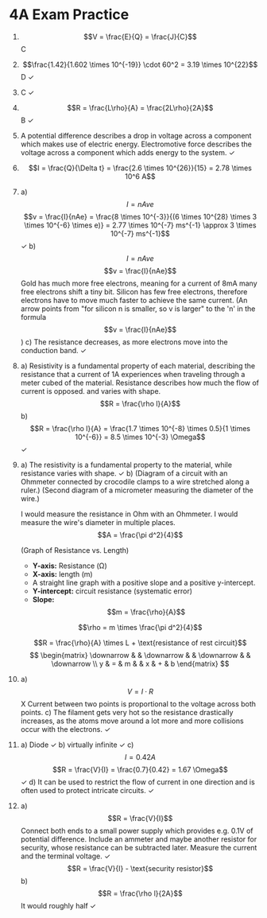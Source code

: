 # 4A Exam Practice

1.  $$V = \frac{E}{Q} = \frac{J}{C}$$ C
2.  $$\frac{1.42}{1.602 \times 10^{-19}} \cdot 60^2 = 3.19 \times 10^{22}$$ D ✓
3.  C ✓
4.  $$R = \frac{L\rho}{A} = \frac{2L\rho}{2A}$$ B ✓
5.  A potential difference describes a drop in voltage across a component which makes use of electric energy. Electromotive force describes the voltage across a component which adds energy to the system. ✓
6.  $$I = \frac{Q}{\Delta t} = \frac{2.6 \times 10^{26}}{15} = 2.78 \times 10^6 A$$
7.  
    a) $$I = nAve$$
    $$v = \frac{I}{nAe} = \frac{8 \times 10^{-3}}{(6 \times 10^{28} \times 3 \times 10^{-6} \times e)} = 2.77 \times 10^{-7} ms^{-1} \approx 3 \times 10^{-7} ms^{-1}$$ ✓
    b) $$I = nAve$$
    $$v = \frac{I}{nAe}$$
    Gold has much more free electrons, meaning for a current of 8mA many free electrons shift a tiny bit. Silicon has few free electrons, therefore electrons have to move much faster to achieve the same current.
    (An arrow points from "for silicon n is smaller, so v is larger" to the 'n' in the formula $$v = \frac{I}{nAe}$$)
    c) The resistance decreases, as more electrons move into the conduction band. ✓
8.  
    a) Resistivity is a fundamental property of each material, describing the resistance that a current of 1A experiences when traveling through a meter cubed of the material. Resistance describes how much the flow of current is opposed. and varies with shape. $$R = \frac{\rho l}{A}$$
    b) $$R = \frac{\rho l}{A} = \frac{1.7 \times 10^{-8} \times 0.5}{1 \times 10^{-6}} = 8.5 \times 10^{-3} \Omega$$ ✓
9.  
    a) The resistivity is a fundamental property to the material, while resistance varies with shape. ✓
    b) 
    (Diagram of a circuit with an Ohmmeter connected by crocodile clamps to a wire stretched along a ruler.)
    (Second diagram of a micrometer measuring the diameter of the wire.)

    I would measure the resistance in Ohm with an Ohmmeter.
    I would measure the wire's diameter in multiple places.
    $$A = \frac{\pi d^2}{4}$$

    (Graph of Resistance vs. Length)
    -   **Y-axis:** Resistance (Ω)
    -   **X-axis:** length (m)
    -   A straight line graph with a positive slope and a positive y-intercept.
    -   **Y-intercept:** circuit resistance (systematic error)
    -   **Slope:** $$m = \frac{\rho}{A}$$
    
    $$\rho = m \times \frac{\pi d^2}{4}$$
    
    $$R = \frac{\rho}{A} \times L + \text{resistance of rest circuit}$$
    $$ \begin{matrix} \downarrow & & \downarrow & & \downarrow & & \downarrow \\ y & = & m & & x & + & b \end{matrix} $$
10. 
    a) $$V=I \cdot R$$ X Current between two points is proportional to the voltage across both points.
    c) The filament gets very hot so the resistance drastically increases, as the atoms move around a lot more and more collisions occur with the electrons. ✓
11. 
    a) Diode ✓
    b) virtually infinite ✓
    c) $$I=0.42A$$
    $$R = \frac{V}{I} = \frac{0.7}{0.42} = 1.67 \Omega$$ ✓
    d) It can be used to restrict the flow of current in one direction and is often used to protect intricate circuits. ✓
12. 
    a) $$R = \frac{V}{I}$$ Connect both ends to a small power supply which provides e.g. 0.1V of potential difference. Include an ammeter and maybe another resistor for security, whose resistance can be subtracted later. Measure the current and the terminal voltage. ✓
    $$R = \frac{V}{I} - \text{security resistor}$$
    b) $$R = \frac{\rho l}{2A}$$ It would roughly half ✓